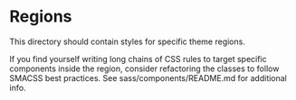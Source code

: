 # Regions
This directory should contain styles for specific theme regions.

If you find yourself writing long chains of CSS rules to target specific
components inside the region, consider refactoring the classes to follow
SMACSS best practices.  See sass/components/README.md for additional info.
